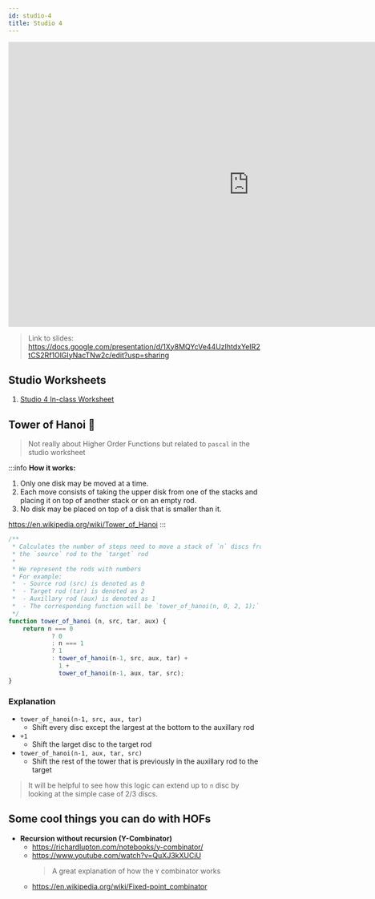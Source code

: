 ```yaml
---
id: studio-4
title: Studio 4
---
```


<iframe src="https://docs.google.com/presentation/d/e/2PACX-1vS5BcaMg17Fmw8ZA2SDXocaw_g5fgXY0r3WHW6DKlJBZMmAnJEYmvXoSMqDC3GoH_2lOkzq_YRHGQq7/embed?start=false&loop=false&delayms=3000" frameborder="0" width="960" height="569" allowfullscreen="true" mozallowfullscreen="true" webkitallowfullscreen="true"></iframe>

> Link to slides: https://docs.google.com/presentation/d/1Xy8MQYcVe44UzIhtdxYeIR2tCS2Rf1OlGIyNacTNw2c/edit?usp=sharing

## Studio Worksheets

1. [Studio 4 In-class Worksheet](https://drive.google.com/drive/folders/1AfCUYZ4qfngSubyRnA06Qybgj78IpxVW?usp=sharing)

## Tower of Hanoi 🗼

> Not really about Higher Order Functions but related to `pascal` in the studio worksheet

:::info
**How it works:**
1. Only one disk may be moved at a time.
2. Each move consists of taking the upper disk from one of the stacks and placing it on top of another stack or on an empty rod.
3. No disk may be placed on top of a disk that is smaller than it.

https://en.wikipedia.org/wiki/Tower_of_Hanoi
:::

```javascript
/**
 * Calculates the number of steps need to move a stack of `n` discs from
 * the `source` rod to the `target` rod
 * 
 * We represent the rods with numbers
 * For example:
 *  - Source rod (src) is denoted as 0
 *  - Target rod (tar) is denoted as 2
 *  - Auxillary rod (aux) is denoted as 1
 *  - The corresponding function will be `tower_of_hanoi(n, 0, 2, 1);`
 */
function tower_of_hanoi (n, src, tar, aux) {
    return n === 0
            ? 0
            : n === 1
            ? 1
            : tower_of_hanoi(n-1, src, aux, tar) + 
              1 + 
              tower_of_hanoi(n-1, aux, tar, src);
}
```

### Explanation

- `tower_of_hanoi(n-1, src, aux, tar)`
    - Shift every disc except the largest at the bottom to the auxillary rod
- `+1`
    - Shift the larget disc to the target rod
- `tower_of_hanoi(n-1, aux, tar, src)`
    - Shift the rest of the tower that is previously in the auxillary rod to the target

> It will be helpful to see how this logic can extend up to `n` disc by looking at the simple case of 2/3 discs.

## Some cool things you can do with HOFs

- **Recursion without recursion (Y-Combinator)**
    - https://richardlupton.com/notebooks/y-combinator/
    - https://www.youtube.com/watch?v=QuXJ3kXUCiU
        > A great explanation of how the `Y` combinator works
    - https://en.wikipedia.org/wiki/Fixed-point_combinator

